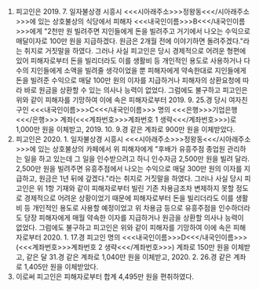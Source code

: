 1. 피고인은 2019. 7. 일자불상경 시흥시 <<<시아래주소>>>정왕동<<</시아래주소>>>에 있는 상호불상의 식당에서 피해자 <<<내국인이름>>>B<<</내국인이름>>>에게 "2천만 원 빌려주면 지인들에게 돈을 빌려주고 거기에서 나오는 수익으로 매달이자로 100만 원을 지급하겠다. 원금은 2개월 전에 이야기하면 돌려주겠다."라는 취지로 거짓말을 하였다.
그러나 사실 피고인은 당시 경제적으로 어려운 형편에 있어 피해자로부터 돈을 빌리더라도 이를 생활비 등 개인적인 용도로 사용하거나 다수의 지인들에게 소액을 빌려줄 생각이었을 뿐 피해자에게 약속한대로 지인들에게 돈을 빌려준 수익으로 매달 100만 원의 이자를 지급하거나 피해자의 상환요청에 따라 바로 원금을 상환할 수 있는 의사나 능력이 없었다.
그럼에도 불구하고 피고인은 위와 같이 피해자를 기망하여 이에 속은 피해자로부터 2019. 9. 25.경 당시 여자친구인 <<<내국인이름>>>C<<</내국인이름>>> 명의 <<<은행>>>기업은행<<</은행>>> 계좌(<<<계좌번호>>>계좌번호 1 생략<<</계좌번호>>>)로 1,000만 원을 이체받고, 2019. 10. 9.경 같은 계좌로 900만 원을 이체받았다.
2. 피고인은 2020. 1. 일자불상경 시흥시 <<<시아래주소>>>정왕동<<</시아래주소>>>에 있는 상호불상의 카페에서 위 피해자에게 "후배가 유흥주점 종업원 관리하는 일을 하고 있는데 그 일을 인수받으려고 하니 인수자금 2,500만 원을 빌려 달라. 2,500만 원을 빌려주면 유흥주점에서 나오는 수익으로 매달 300만 원의 이자를 지급하고, 원금은 1년 뒤에 갚겠다."라는 취지로 거짓말을 하였다.
그러나 사실 당시 피고인은 위 1항 기재와 같이 피해자로부터 빌린 기존 차용금조차 변제하지 못할 정도로 경제적으로 어려운 상황이었기 때문에 피해자로부터 돈을 빌리더라도 이를 생활비 등 개인적인 용도로 사용할 예정이었고 위 차용금 등으로 유흥주점을 인수하더라도 당장 피해자에게 매월 약속한 이자를 지급하거나 원금을 상환할 의사나 능력이 없었다.
그럼에도 불구하고 피고인은 위와 같이 피해자를 기망하여 이에 속은 피해자로부터 2020. 1. 17.경 피고인 명의 <<<내국인이름>>>D<<</내국인이름>>> (<<<계좌번호>>>계좌번호 2 생략<<</계좌번호>>>) 계좌로 150만 원을 이체받고, 같은 달 31.경 같은 계좌로 1,040만 원을 이체받고, 2020. 2. 26.경 같은 계좌로 1,405만 원을 이체받았다.
3. 이로써 피고인은 피해자로부터 합계 4,495만 원을 편취하였다.